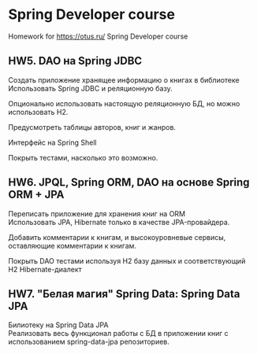 # Spring Developer course

Homework for https://otus.ru/ Spring Developer course

## HW5. DAO на Spring JDBC 

Создать приложение хранящее информацию о книгах в библиотеке  
Использовать Spring JDBC и реляционную базу.

Опционально использовать настоящую реляционную БД, но можно использовать H2.

Предусмотреть таблицы авторов, книг и жанров.

Интерфейс на Spring Shell

Покрыть тестами, насколько это возможно.

## HW6. JPQL, Spring ORM, DAO на основе Spring ORM + JPA 

Переписать приложение для хранения книг на ORM  
Использовать JPA, Hibernate только в качестве JPA-провайдера.

Добавить комментарии к книгам, и высокоуровневые сервисы, оставляющие комментарии к книгам.

Покрыть DAO тестами используя H2 базу данных и соответствующий H2 Hibernate-диалект

## HW7. "Белая магия" Spring Data: Spring Data JPA 

Билиотеку на Spring Data JPA  
Реализовать весь функционал работы с БД в приложении книг с использованием spring-data-jpa репозиториев.